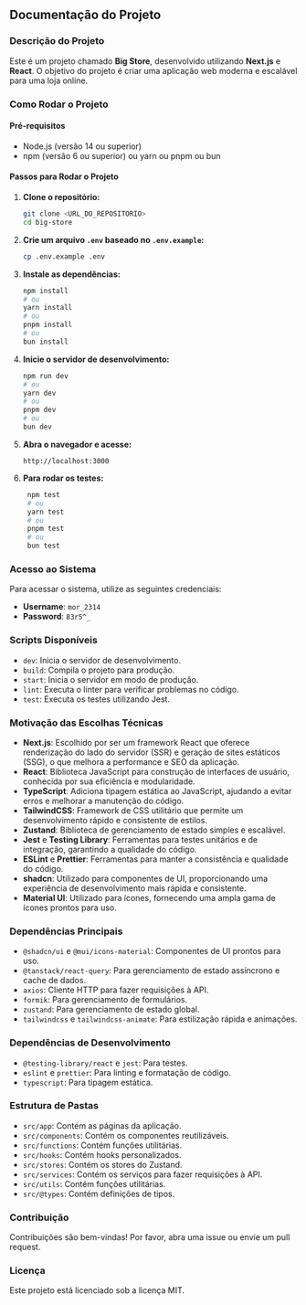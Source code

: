 ## Documentação do Projeto

### Descrição do Projeto

Este é um projeto chamado **Big Store**, desenvolvido utilizando **Next.js** e **React**. O objetivo do projeto é criar uma aplicação web moderna e escalável para uma loja online.

### Como Rodar o Projeto

#### Pré-requisitos

- Node.js (versão 14 ou superior)
- npm (versão 6 ou superior) ou yarn ou pnpm ou bun

#### Passos para Rodar o Projeto

1. **Clone o repositório:**

   ```bash
   git clone <URL_DO_REPOSITORIO>
   cd big-store
   ```

2. **Crie um arquivo `.env` baseado no `.env.example`:**

   ```bash
   cp .env.example .env
   ```

3. **Instale as dependências:**

   ```bash
   npm install
   # ou
   yarn install
   # ou
   pnpm install
   # ou
   bun install
   ```

4. **Inicie o servidor de desenvolvimento:**

   ```bash
   npm run dev
   # ou
   yarn dev
   # ou
   pnpm dev
   # ou
   bun dev
   ```

5. **Abra o navegador e acesse:**

   ```
   http://localhost:3000
   ```
   
6. **Para rodar os testes:**

   ```bash
    npm test
    # ou
    yarn test
    # ou
    pnpm test
    # ou
    bun test
    ```

### Acesso ao Sistema

Para acessar o sistema, utilize as seguintes credenciais:

- **Username**: `mor_2314`
- **Password**: `83r5^_`

### Scripts Disponíveis

- `dev`: Inicia o servidor de desenvolvimento.
- `build`: Compila o projeto para produção.
- `start`: Inicia o servidor em modo de produção.
- `lint`: Executa o linter para verificar problemas no código.
- `test`: Executa os testes utilizando Jest.

### Motivação das Escolhas Técnicas

- **Next.js**: Escolhido por ser um framework React que oferece renderização do lado do servidor (SSR) e geração de sites estáticos (SSG), o que melhora a performance e SEO da aplicação.
- **React**: Biblioteca JavaScript para construção de interfaces de usuário, conhecida por sua eficiência e modularidade.
- **TypeScript**: Adiciona tipagem estática ao JavaScript, ajudando a evitar erros e melhorar a manutenção do código.
- **TailwindCSS**: Framework de CSS utilitário que permite um desenvolvimento rápido e consistente de estilos.
- **Zustand**: Biblioteca de gerenciamento de estado simples e escalável.
- **Jest** e **Testing Library**: Ferramentas para testes unitários e de integração, garantindo a qualidade do código.
- **ESLint** e **Prettier**: Ferramentas para manter a consistência e qualidade do código.
- **shadcn**: Utilizado para componentes de UI, proporcionando uma experiência de desenvolvimento mais rápida e consistente.
- **Material UI**: Utilizado para ícones, fornecendo uma ampla gama de ícones prontos para uso.

### Dependências Principais

- `@shadcn/ui` e `@mui/icons-material`: Componentes de UI prontos para uso.
- `@tanstack/react-query`: Para gerenciamento de estado assíncrono e cache de dados.
- `axios`: Cliente HTTP para fazer requisições à API.
- `formik`: Para gerenciamento de formulários.
- `zustand`: Para gerenciamento de estado global.
- `tailwindcss` e `tailwindcss-animate`: Para estilização rápida e animações.

### Dependências de Desenvolvimento

- `@testing-library/react` e `jest`: Para testes.
- `eslint` e `prettier`: Para linting e formatação de código.
- `typescript`: Para tipagem estática.

### Estrutura de Pastas

- `src/app`: Contém as páginas da aplicação.
- `src/components`: Contém os componentes reutilizáveis.
- `src/functions`: Contém funções utilitárias.
- `src/hooks`: Contém hooks personalizados.
- `src/stores`: Contém os stores do Zustand.
- `src/services`: Contém os serviços para fazer requisições à API.
- `src/utils`: Contém funções utilitárias.
- `src/@types`: Contém definições de tipos.

### Contribuição

Contribuições são bem-vindas! Por favor, abra uma issue ou envie um pull request.

### Licença

Este projeto está licenciado sob a licença MIT.

